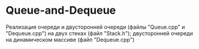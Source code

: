 # Queue-and-Dequeue
Реализация очереди и двусторонней очереди (файлы "Queue.cpp" и "Dequeue.cpp") на двух стеках (файл "Stack.h"); двусторонней очереди на динамическом массиве (файл "Dequeue.cpp") 
